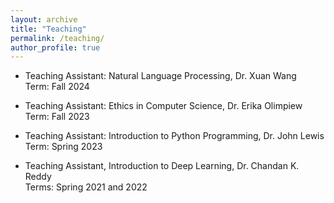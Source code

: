 ```yaml
---
layout: archive
title: "Teaching"
permalink: /teaching/
author_profile: true
---
```


- Teaching Assistant: Natural Language Processing, Dr. Xuan Wang <br/>
  Term: Fall 2024
  
- Teaching Assistant: Ethics in Computer Science, Dr. Erika Olimpiew <br/>
  Term: Fall 2023

- Teaching Assistant: Introduction to Python Programming, Dr. John Lewis <br/>
  Term: Spring 2023

- Teaching Assistant, Introduction to Deep Learning, Dr. Chandan K. Reddy <br/>
  Terms: Spring 2021 and 2022  

